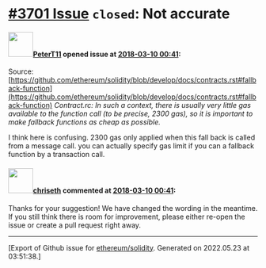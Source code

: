 # [\#3701 Issue](https://github.com/ethereum/solidity/issues/3701) `closed`: Not accurate

#### <img src="https://avatars.githubusercontent.com/u/36716039?u=c9bf1d4bcc332bf4f46597d3ca2b43f7ea5b3d00&v=4" width="50">[PeterT11](https://github.com/PeterT11) opened issue at [2018-03-10 00:41](https://github.com/ethereum/solidity/issues/3701):

Source:[https://github.com/ethereum/solidity/blob/develop/docs/contracts.rst#fallback-function](https://github.com/ethereum/solidity/blob/develop/docs/contracts.rst#fallback-function)
_Contract.rc: In such a context, there is usually very little gas available to the function call (to be precise, 2300 gas), so it is important to make fallback functions as cheap as possible._

I think here is confusing. 2300 gas only applied when this fall back is called from a message call. you can actually specify gas limit if you can a fallback function by a transaction call.



#### <img src="https://avatars.githubusercontent.com/u/9073706?v=4" width="50">[chriseth](https://github.com/chriseth) commented at [2018-03-10 00:41](https://github.com/ethereum/solidity/issues/3701#issuecomment-372262682):

Thanks for your suggestion! We have changed the wording in the meantime. If you still think there is room for improvement, please either re-open the issue or create a pull request right away.


-------------------------------------------------------------------------------



[Export of Github issue for [ethereum/solidity](https://github.com/ethereum/solidity). Generated on 2022.05.23 at 03:51:38.]
